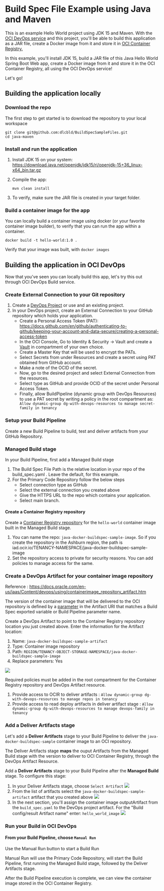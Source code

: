 # Build Spec File Example using Java and Maven

This is an example Hello World project using JDK 15 and Maven. With the [OCI DevOps service](https://www.oracle.com/devops/devops-service/) 
and this project, you'll be able to build this application as a JAR file, create a Docker image from it and store it in
[OCI Container Registry.](https://docs.oracle.com/en-us/iaas/Content/Registry/Concepts/registryoverview.htm)

In this example, you'll install JDK 15, build a JAR file of this Java Hello World Spring Boot Web app, create a Docker 
image from it and store it in the OCI Container Registry, all using the OCI DevOps service!

Let's go!

## Building the application locally

### Download the repo
The first step to get started is to download the repository to your local workspace

```shell
git clone git@github.com:dlcbld/BuildSpecSampleFiles.git
cd java-maven
```

### Install and run the application

1. Install JDK 15 on your system: https://download.java.net/openjdk/jdk15/ri/openjdk-15+36_linux-x64_bin.tar.gz
2. Compile the app:

   ```mvn clean install```
3. To verify, make sure the JAR file is created in your target folder.

### Build a container image for the app
You can locally build a container image using docker (or your favorite container image builder), to verify that you can run the app within a container.

```
docker build -t hello-world:1.0 .
```

Verify that your image was built, with `docker images`

## Building the application in OCI DevOps
Now that you've seen you can locally build this app, let's try this out through OCI DevOps Build service.

### Create External Connection to your Git repository

1. Create a [DevOps Project](https://docs.oracle.com/en-us/iaas/Content/devops/using/devops_projects.htm) or use and an existing project.
2. In your DevOps project, create an External Connection to your GitHub repository which holds your application.
   - Create a Personal Access Token (PAT): https://docs.github.com/en/github/authenticating-to-github/keeping-your-account-and-data-secure/creating-a-personal-access-token
   - In the OCI Console, Go to Identity & Security -> Vault and create a [Vault]( https://docs.oracle.com/en-us/iaas/Content/KeyManagement/Concepts/keyoverview.htm) in compartment of your own choice.
   - Create a Master Key that will be used to encrypt the PATs.
   - Select Secrets from under Resources and create a secret using PAT obtained from GitHub account.
   - Make a note of the OCID of the secret.
   - Now, go to the desired project and select External Connection from the resources.
   - Select type as GitHub and provide OCID of the secret under Personal Access Token.
   - Finally, allow BuildPipeline (dynamic group with DevOps Resources) to use a PAT secret by writing a policy in the root compartment as: ``` Allow dynamic-group dg-with-devops-resources to manage secret-family in tenancy```

### Setup your Build Pipeline
Create a new Build Pipeline to build, test and deliver artifacts from your GitHub Repository.

### Managed Build stage
In your Build Pipeline, first add a Managed Build stage
1. The Build Spec File Path is the relative location in your repo of the build_spec.yaml . Leave the default, for this example.
2. For the Primary Code Repository follow the below steps
   - Select connection type as GitHub
   - Select the external connection you created above
   - Give the HTTPS URL to the repo which contains your application.
   - Select main branch.

#### Create a Container Registry repository
Create a [Container Registry repository](https://docs.oracle.com/en-us/iaas/Content/Registry/Tasks/registrycreatingarepository.htm) for the `hello-world` container image built in the Managed Build stage.
1. You can name the repo: `java-docker-buildspec-sample-image`. So if you create the repository in the Ashburn region, the path is iad.ocir.io/TENANCY-NAMESPACE/java-docker-buildspec-sample-image
2. Set the repository access to private for security reasons. You can add policies to manage access for the same.
   
### Create a DevOps Artifact for your container image repository
Reference :  https://docs.oracle.com/en-us/iaas/Content/devops/using/containerimage_repository_artifact.htm

The version of the container image that will be delivered to the OCI repository is defined by a
[parameter](https://docs.oracle.com/en-us/iaas/Content/devops/using/configuring_parameters.htm) in the Artifact URI that
matches a Build Spec exported variable or Build Pipeline parameter name.

Create a DevOps Artifact to point to the Container Registry repository location you just created above. Enter the 
information for the Artifact location:
1. Name: `java-docker-buildspec-sample-artifact`
1. Type: Container image repository
1. Path: `REGION/TENANCY-OBJECT-STORAGE-NAMESPACE/java-docker-buildspec-sample-image`
1. Replace parameters: Yes

<img src="./assets/Create DevOps Artifact.png" />

Required policies must be added in the root compartment for the Container Registry repository and DevOps Artifact resource.
1. Provide access to OCIR to deliver artifacts : ```Allow dynamic-group dg-with-devops-resources to manage repos in tenancy```
2. Provide access to read deploy artifacts in deliver artifact stage : ```Allow dynamic-group dg-with-devops-resources to manage devops-family in tenancy```

### Add a Deliver Artifacts stage
Let's add a **Deliver Artifacts** stage to your Build Pipeline to deliver the `java-docker-buildspec-sample` container image to an OCI repository.

The Deliver Artifacts stage **maps** the ouput Artifacts from the Managed Build stage with the version to deliver to OCI Container Registry, through the DevOps Artifact Resource.

Add a **Deliver Artifacts** stage to your Build Pipeline after the **Managed Build** stage. To configure this stage:
1. In your Deliver Artifacts stage, choose `Select Artifact`
   <img src="./assets/Final Details in Deliver Artifact Stage.png" />
1. From the list of artifacts select the `java-docker-buildspec-sample-artifact` artifact that you created above
   <img src="./assets/Selecting DevOps Artifact resource.png" />
1. In the next section, you'll assign the  container image outputArtifact from the `build_spec.yaml` to the DevOps project artifact. For the "Build config/result Artifact name" enter: `hello_world_image`
   <img src="./assets/Final Details in Deliver Artifact Stage.png" />


### Run your Build in OCI DevOps

#### From your Build Pipeline, choose `Manual Run`
Use the Manual Run button to start a Build Run

Manual Run will use the Primary Code Repository, will start the Build Pipeline, first running the Managed Build stage, followed by the Deliver Artifacts stage.

After the Build Pipeline execution is complete, we can view the container image stored in the OCI Container Registry.


